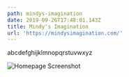 ```yaml
---
path: mindys-imagination
date: 2019-09-26T17:48:01.143Z
title: Mindy's Imagination
url: 'https://mindysimagination.com/'
---
```

abcdefghijklmnopqrstuvwxyz

![Homepage Screenshot](/assets/homepagesample-9-19.png)
